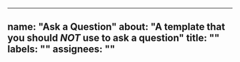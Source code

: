 <!--
SPDX-FileCopyrightText: 2022 Daniel Valcour <fosssweeper@gmail.com>

SPDX-License-Identifier: GPL-3.0-or-later
-->

---
name: "Ask a Question"
about: "A template that you should _NOT_ use to ask a question"
title: ""
labels: ""
assignees: ""
---

<!--

STOP RIGHT THERE!

You are not supposed to ask questions in the issues board. Instead, please make a thread in the Q&A category of the discussion board.

Link:
https://github.com/Journeyman-dev/FossSweeper/discussions/categories/q-a

-->
